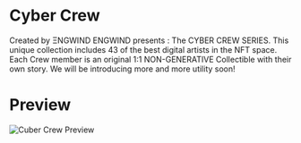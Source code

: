 # Cyber Crew
Created by 
ΞNGWIND
ENGWIND  presents :
The CYBER CREW SERIES. 
This unique collection includes  43  of the best  digital artists in the NFT space. Each Crew member is an original 1:1 NON-GENERATIVE
Collectible with their own story. We will be introducing more and more utility soon!

# Preview
![Cuber Crew Preview](https://user-images.githubusercontent.com/107977556/179196961-69500132-53cb-41c8-a410-95c33158ef85.png)
